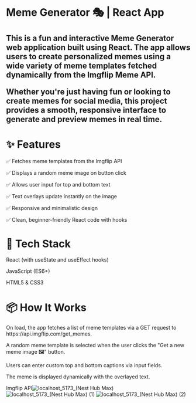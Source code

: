 <h1>Meme Generator 🎭 | React App</h1>
<h2>This is a fun and interactive Meme Generator web application built using React. The app allows users to create personalized memes using a wide variety of meme templates fetched dynamically from the Imgflip Meme API.

Whether you're just having fun or looking to create memes for social media, this project provides a smooth, responsive interface to generate and preview memes in real time.</h2>

<h1>✨ Features</h1>
✅ Fetches meme templates from the Imgflip API

✅ Displays a random meme image on button click

✅ Allows user input for top and bottom text

✅ Text overlays update instantly on the image

✅ Responsive and minimalistic design

✅ Clean, beginner-friendly React code with hooks

<h1>🔧 Tech Stack</h1>
React (with useState and useEffect hooks)

JavaScript (ES6+)

HTML5 & CSS3

<h1>📦 How It Works</h1>
On load, the app fetches a list of meme templates via a GET request to https://api.imgflip.com/get_memes.

A random meme template is selected when the user clicks the "Get a new meme image 🖼" button.

Users can enter custom top and bottom captions via input fields.

The meme is displayed dynamically with the overlayed text.

Imgflip API![localhost_5173_(Nest Hub Max)](https://github.com/user-attachments/assets/db635df9-2e3d-4539-b7a4-84e8903be5e4)
![localhost_5173_(Nest Hub Max) (1)](https://github.com/user-attachments/assets/0576f279-9eb3-4113-998e-cc51f169ef2d)
![localhost_5173_(Nest Hub Max) (2)](https://github.com/user-attachments/assets/49dc840b-ad4c-44ec-b02d-82c1b6cecf11)


